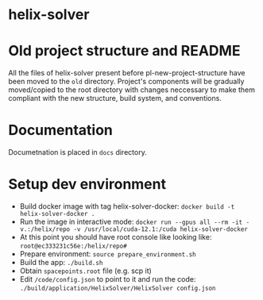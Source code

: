 # helix-solver

# Old project structure and README
All the files of helix-solver present before pl-new-project-structure have been moved to the `old` directory. Project's components will be gradually moved/copied to the root directory with changes neccessary to make them compliant with the new structure, build system, and conventions.

# Documentation
Documetnation is placed in `docs` directory.


# Setup dev environment
* Build docker image with tag helix-solver-docker: `docker build -t helix-solver-docker .`
* Run the image in interactive mode: `docker run --gpus all --rm -it -v.:/helix/repo -v /usr/local/cuda-12.1:/cuda helix-solver-docker`
* At this point you should have root console like looking like: `root@ec333231c56e:/helix/repo# `
* Prepare environment: `source prepare_environment.sh`
* Build the app: `./build.sh`
* Obtain `spacepoints.root` file (e.g. scp it)
* Edit `/code/config.json` to point to it and run the code: `./build/application/HelixSolver/HelixSolver config.json`
